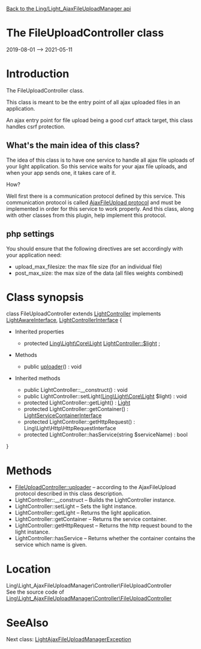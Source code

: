 [Back to the Ling/Light_AjaxFileUploadManager api](https://github.com/lingtalfi/Light_AjaxFileUploadManager/blob/master/doc/api/Ling/Light_AjaxFileUploadManager.md)



The FileUploadController class
================
2019-08-01 --> 2021-05-11






Introduction
============

The FileUploadController class.

This class is meant to be the entry point of all ajax uploaded files in an application.

An ajax entry point for file upload being a good csrf attack target, this class handles csrf protection.


What's the main idea of this class?
-------------------
The idea of this class is to have one service to handle all ajax file uploads of your light application.
So this service waits for your ajax file uploads, and when your app sends one, it takes care of it.

How?

Well first there is a communication protocol defined by this service.
This communication protocol is called [AjaxFileUpload protocol](https://github.com/lingtalfi/Light_AjaxFileUploadManager/blob/master/doc/pages/ajax-file-upload-protocol.md) and must be implemented in order for this service
to work properly.
And this class, along with other classes from this plugin, help implement this protocol.




php settings
------------
You should ensure that the following directives are set accordingly with your application need:

- upload_max_filesize: the max file size (for an individual file)
- post_max_size: the max size of the data (all files weights combined)



Class synopsis
==============


class <span class="pl-k">FileUploadController</span> extends [LightController](https://github.com/lingtalfi/Light/blob/master/doc/api/Ling/Light/Controller/LightController.md) implements [LightAwareInterface](https://github.com/lingtalfi/Light/blob/master/doc/api/Ling/Light/Core/LightAwareInterface.md), [LightControllerInterface](https://github.com/lingtalfi/Light/blob/master/doc/api/Ling/Light/Controller/LightControllerInterface.md) {

- Inherited properties
    - protected [Ling\Light\Core\Light](https://github.com/lingtalfi/Light/blob/master/doc/api/Ling/Light/Core/Light.md) [LightController::$light](#property-light) ;

- Methods
    - public [uploader](https://github.com/lingtalfi/Light_AjaxFileUploadManager/blob/master/doc/api/Ling/Light_AjaxFileUploadManager/Controller/FileUploadController/uploader.md)() : void

- Inherited methods
    - public LightController::__construct() : void
    - public LightController::setLight([Ling\Light\Core\Light](https://github.com/lingtalfi/Light/blob/master/doc/api/Ling/Light/Core/Light.md) $light) : void
    - protected LightController::getLight() : [Light](https://github.com/lingtalfi/Light/blob/master/doc/api/Ling/Light/Core/Light.md)
    - protected LightController::getContainer() : [LightServiceContainerInterface](https://github.com/lingtalfi/Light/blob/master/doc/api/Ling/Light/ServiceContainer/LightServiceContainerInterface.md)
    - protected LightController::getHttpRequest() : Ling\Light\Http\HttpRequestInterface
    - protected LightController::hasService(string $serviceName) : bool

}






Methods
==============

- [FileUploadController::uploader](https://github.com/lingtalfi/Light_AjaxFileUploadManager/blob/master/doc/api/Ling/Light_AjaxFileUploadManager/Controller/FileUploadController/uploader.md) &ndash; according to the AjaxFileUpload protocol described in this class description.
- LightController::__construct &ndash; Builds the LightController instance.
- LightController::setLight &ndash; Sets the light instance.
- LightController::getLight &ndash; Returns the light application.
- LightController::getContainer &ndash; Returns the service container.
- LightController::getHttpRequest &ndash; Returns the http request bound to the light instance.
- LightController::hasService &ndash; Returns whether the container contains the service which name is given.





Location
=============
Ling\Light_AjaxFileUploadManager\Controller\FileUploadController<br>
See the source code of [Ling\Light_AjaxFileUploadManager\Controller\FileUploadController](https://github.com/lingtalfi/Light_AjaxFileUploadManager/blob/master/Controller/FileUploadController.php)



SeeAlso
==============
Next class: [LightAjaxFileUploadManagerException](https://github.com/lingtalfi/Light_AjaxFileUploadManager/blob/master/doc/api/Ling/Light_AjaxFileUploadManager/Exception/LightAjaxFileUploadManagerException.md)<br>
